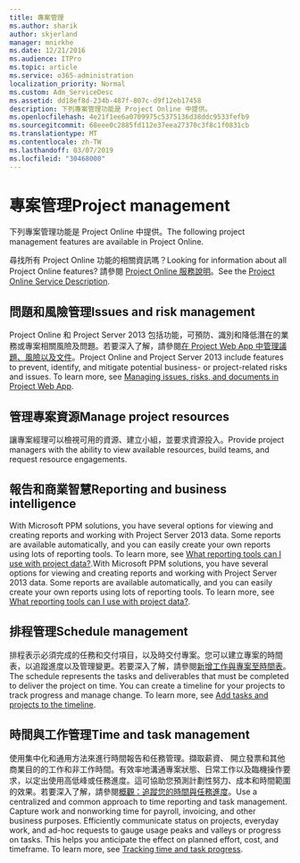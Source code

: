 ```yaml
---
title: 專案管理
ms.author: sharik
author: skjerland
manager: mnirkhe
ms.date: 12/21/2016
ms.audience: ITPro
ms.topic: article
ms.service: o365-administration
localization_priority: Normal
ms.custom: Adm_ServiceDesc
ms.assetid: dd18ef8d-234b-487f-807c-d9f12eb17458
description: 下列專案管理功能是 Project Online 中提供。
ms.openlocfilehash: 4e21f1ee6a0709975c5375136d38ddc9533fefb9
ms.sourcegitcommit: 68eee0c2885fd112e37eea27370c3f8c1f0831cb
ms.translationtype: MT
ms.contentlocale: zh-TW
ms.lasthandoff: 03/07/2019
ms.locfileid: "30468000"
---
```

# <a name="project-management"></a><span data-ttu-id="020b5-103">專案管理</span><span class="sxs-lookup"><span data-stu-id="020b5-103">Project management</span></span>

<span data-ttu-id="020b5-104">下列專案管理功能是 Project Online 中提供。</span><span class="sxs-lookup"><span data-stu-id="020b5-104">The following project management features are available in Project Online.</span></span>
  
<span data-ttu-id="020b5-105">尋找所有 Project Online 功能的相關資訊嗎？</span><span class="sxs-lookup"><span data-stu-id="020b5-105">Looking for information about all Project Online features?</span></span> <span data-ttu-id="020b5-106">請參閱 [Project Online 服務說明](project-online-service-description.md)。</span><span class="sxs-lookup"><span data-stu-id="020b5-106">See the [Project Online Service Description](project-online-service-description.md).</span></span>
  
## <a name="issues-and-risk-management"></a><span data-ttu-id="020b5-107">問題和風險管理</span><span class="sxs-lookup"><span data-stu-id="020b5-107">Issues and risk management</span></span>
<span data-ttu-id="020b5-108"><a name="bkmk_IssuesRiskManagement"> </a></span><span class="sxs-lookup"><span data-stu-id="020b5-108"></span></span>

<span data-ttu-id="020b5-p102">Project Online 和 Project Server 2013 包括功能，可預防、識別和降低潛在的業務或專案相關風險及問題。若要深入了解，請參閱[在 Project Web App 中管理議題、風險以及文件](https://go.microsoft.com/fwlink/?LinkId=402634)。</span><span class="sxs-lookup"><span data-stu-id="020b5-p102">Project Online and Project Server 2013 include features to prevent, identify, and mitigate potential business- or project-related risks and issues. To learn more, see [Managing issues, risks, and documents in Project Web App](https://go.microsoft.com/fwlink/?LinkId=402634).</span></span>
  
## <a name="manage-project-resources"></a><span data-ttu-id="020b5-111">管理專案資源</span><span class="sxs-lookup"><span data-stu-id="020b5-111">Manage project resources</span></span>
<span data-ttu-id="020b5-112"><a name="bkmk_ManageProjectResources"> </a></span><span class="sxs-lookup"><span data-stu-id="020b5-112"></span></span>

<span data-ttu-id="020b5-113">讓專案經理可以檢視可用的資源、建立小組，並要求資源投入。</span><span class="sxs-lookup"><span data-stu-id="020b5-113">Provide project managers with the ability to view available resources, build teams, and request resource engagements.</span></span>
  
## <a name="reporting-and-business-intelligence"></a><span data-ttu-id="020b5-114">報告和商業智慧</span><span class="sxs-lookup"><span data-stu-id="020b5-114">Reporting and business intelligence</span></span>
<span data-ttu-id="020b5-115"><a name="bkmk_ReportingBusinessIntelligence"> </a></span><span class="sxs-lookup"><span data-stu-id="020b5-115"></span></span>

<span data-ttu-id="020b5-p103">With Microsoft PPM solutions, you have several options for viewing and creating reports and working with Project Server 2013 data. Some reports are available automatically, and you can easily create your own reports using lots of reporting tools. To learn more, see [What reporting tools can I use with project data?](https://go.microsoft.com/fwlink/?LinkId=402642).</span><span class="sxs-lookup"><span data-stu-id="020b5-p103">With Microsoft PPM solutions, you have several options for viewing and creating reports and working with Project Server 2013 data. Some reports are available automatically, and you can easily create your own reports using lots of reporting tools. To learn more, see [What reporting tools can I use with project data?](https://go.microsoft.com/fwlink/?LinkId=402642).</span></span>
  
## <a name="schedule-management"></a><span data-ttu-id="020b5-119">排程管理</span><span class="sxs-lookup"><span data-stu-id="020b5-119">Schedule management</span></span>
<span data-ttu-id="020b5-120"><a name="bkmk_ScheduleManagement"> </a></span><span class="sxs-lookup"><span data-stu-id="020b5-120"></span></span>

<span data-ttu-id="020b5-p104">排程表示必須完成的任務和交付項目，以及時交付專案。您可以建立專案的時間表，以追蹤進度以及管理變更。若要深入了解，請參閱[新增工作與專案至時間表](https://go.microsoft.com/fwlink/?LinkID=402655)。</span><span class="sxs-lookup"><span data-stu-id="020b5-p104">The schedule represents the tasks and deliverables that must be completed to deliver the project on time. You can create a timeline for your projects to track progress and manage change. To learn more, see [Add tasks and projects to the timeline](https://go.microsoft.com/fwlink/?LinkID=402655).</span></span>
  
## <a name="time-and-task-management"></a><span data-ttu-id="020b5-124">時間與工作管理</span><span class="sxs-lookup"><span data-stu-id="020b5-124">Time and task management</span></span>
<span data-ttu-id="020b5-125"><a name="bkmk_TimeTaskManagement"> </a></span><span class="sxs-lookup"><span data-stu-id="020b5-125"></span></span>

<span data-ttu-id="020b5-p105">使用集中化和通用方法來進行時間報告和任務管理。擷取薪資、 開立發票和其他商業目的的工作和非工作時間。有效率地溝通專案狀態、日常工作以及臨機操作要求，以定出使用高低峰或任務進度。這可協助您預測計劃性努力、成本和時間範圍的效果。若要深入了解，請參閱[概觀：追蹤您的時間與任務進度](https://go.microsoft.com/fwlink/p/?LinkId=271321)。</span><span class="sxs-lookup"><span data-stu-id="020b5-p105">Use a centralized and common approach to time reporting and task management. Capture work and nonworking time for payroll, invoicing, and other business purposes. Efficiently communicate status on projects, everyday work, and ad-hoc requests to gauge usage peaks and valleys or progress on tasks. This helps you anticipate the effect on planned effort, cost, and timeframe. To learn more, see [Tracking time and task progress](https://go.microsoft.com/fwlink/p/?LinkId=271321).</span></span>
  

